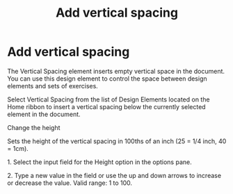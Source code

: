 ﻿---
title: Add vertical spacing
category: reference
---

# Add vertical spacing

The Vertical Spacing element inserts empty vertical space in the document. You can use this design element to control the space between design elements and sets of exercises.

Select Vertical Spacing from the list of Design Elements located on the Home ribbon to insert a vertical spacing below the currently selected element in the document.

Change the height

Sets the height of the vertical spacing in 100ths of an inch (25 = 1/4 inch, 40 = 1cm).

1\. Select the input field for the Height option in the options pane.

2\. Type a new value in the field or use the up and down arrows to increase or decrease the value. Valid range: 1 to 100.

